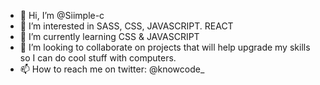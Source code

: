 - 👋 Hi, I’m @Siimple-c
- 👀 I’m interested in SASS, CSS, JAVASCRIPT. REACT
- 🌱 I’m currently learning CSS & JAVASCRIPT
- 💞️ I’m looking to collaborate on projects that will help upgrade my skills so I can do cool stuff with computers.
- 📫 How to reach me on twitter:  @knowcode_

<!---
Siimple-c/Siimple-c is a ✨ special ✨ repository because its `README.md` (this file) appears on your GitHub profile.
You can click the Preview link to take a look at your changes.
--->
